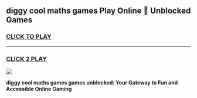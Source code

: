
## diggy cool maths games Play Online 👋 Unblocked Games
<h3>
<a href="https://news.freeplayer.one?title=diggy_cool_maths_games&ref=17CMG">CLICK TO PLAY</a></h3>
<hr>

<h3>
<a href="https://news.freeplayer.one?title=diggy_cool_maths_games&ref=17CMG">CLICK 2 PLAY</a>
  
</h3>

<a href="https://news.freeplayer.one?title=diggy_cool_maths_games&ref=17CMG/"><img src="https://clearcache.store/games.png"></a>


**diggy cool maths games games unblocked: Your Gateway to Fun and Accessible Online Gaming**
